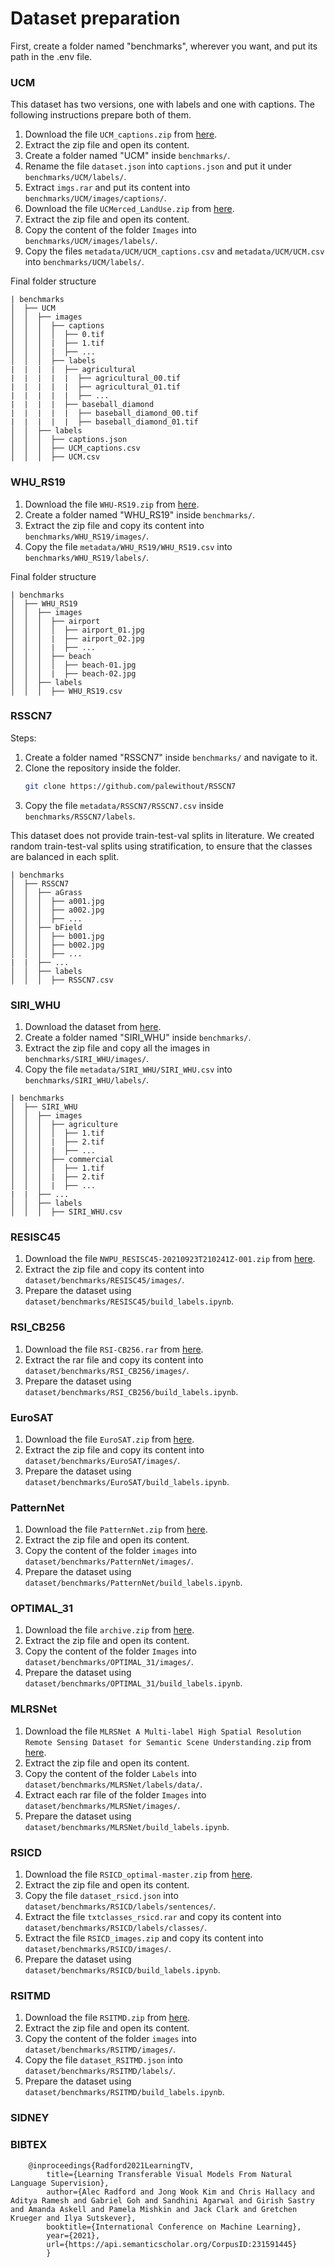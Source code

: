 # Dataset preparation

First, create a folder named "benchmarks", wherever you want, and put its path in the .env file.

### UCM
This dataset has two versions, one with labels and one with captions. The following instructions prepare both of them.

1. Download the file ``UCM_captions.zip`` from [here](https://mega.nz/folder/wCpSzSoS#RXzIlrv--TDt3ENZdKN8JA).
2. Extract the zip file and open its content.
3. Create a folder named "UCM" inside ``benchmarks/``.
4. Rename the file ``dataset.json`` into ``captions.json`` and put it under ``benchmarks/UCM/labels/``.
5. Extract ``imgs.rar`` and put its content into ``benchmarks/UCM/images/captions/``.
6. Download the file ``UCMerced_LandUse.zip`` from [here](http://weegee.vision.ucmerced.edu/datasets/landuse.html).
7. Extract the zip file and open its content.
8. Copy the content of the folder ``Images`` into ``benchmarks/UCM/images/labels/``.
9. Copy the files ``metadata/UCM/UCM_captions.csv`` and ``metadata/UCM/UCM.csv`` into ``benchmarks/UCM/labels/``.

Final folder structure
```
| benchmarks
│  ├── UCM
│  │  ├── images
│  │  │  ├── captions
│  │  │  │  ├── 0.tif
│  │  │  |  ├── 1.tif
│  │  │  |  ├── ...
│  │  │  ├── labels
|  |  |  |  ├── agricultural
|  |  |  |  |  ├── agricultural_00.tif
|  |  |  |  |  ├── agricultural_01.tif
|  |  |  |  |  ├── ...
|  |  |  |  ├── baseball_diamond
|  |  |  |  |  ├── baseball_diamond_00.tif
|  |  |  |  |  ├── baseball_diamond_01.tif
│  │  ├── labels
│  │  │  ├── captions.json
│  │  │  ├── UCM_captions.csv
│  │  │  ├── UCM.csv
```

### WHU_RS19
1. Download the file ``WHU-RS19.zip`` from [here](https://captain-whu.github.io/BED4RS/#).
2. Create a folder named "WHU_RS19" inside ``benchmarks/``.
3. Extract the zip file and copy its content into ``benchmarks/WHU_RS19/images/``.
4. Copy the file ``metadata/WHU_RS19/WHU_RS19.csv`` into ``benchmarks/WHU_RS19/labels/``.

Final folder structure
```
| benchmarks
│  ├── WHU_RS19
│  │  ├── images
│  │  │  ├── airport
│  │  │  │  ├── airport_01.jpg
│  │  │  |  ├── airport_02.jpg
│  │  │  |  ├── ...
│  │  │  ├── beach
│  │  │  │  ├── beach-01.jpg
│  │  │  |  ├── beach-02.jpg
│  │  ├── labels
│  │  │  ├── WHU_RS19.csv
```

### RSSCN7
Steps:
1. Create a folder named "RSSCN7" inside ``benchmarks/`` and navigate to it.
2. Clone the repository inside the folder.
    ```bash
    git clone https://github.com/palewithout/RSSCN7
    ```
3. Copy the file ``metadata/RSSCN7/RSSCN7.csv`` inside ``benchmarks/RSSCN7/labels``.

This dataset does not provide train-test-val splits in literature. We created random train-test-val splits using stratification, to ensure that the classes are balanced in each split.

```
| benchmarks
│  ├── RSSCN7
│  │  ├── aGrass
│  │  │  ├── a001.jpg
│  │  │  ├── a002.jpg
│  │  │  ├── ...
│  │  ├── bField
│  │  │  ├── b001.jpg
│  │  │  ├── b002.jpg
│  │  │  ├── ...
|  |  ├── ...
│  │  ├── labels
│  │  │  ├── RSSCN7.csv
```

### SIRI_WHU
1. Download the dataset from [here](https://www.kaggle.com/datasets/lzsy0226/siri-whu-data-set).
2. Create a folder named "SIRI_WHU" inside ``benchmarks/``.
3. Extract the zip file and copy all the images in ``benchmarks/SIRI_WHU/images/``.
4. Copy the file ``metadata/SIRI_WHU/SIRI_WHU.csv`` into ``benchmarks/SIRI_WHU/labels/``.

```
| benchmarks
│  ├── SIRI_WHU
│  │  ├── images
│  │  │  ├── agriculture
│  │  │  │  ├── 1.tif
│  │  │  |  ├── 2.tif
│  │  │  |  ├── ...
│  │  │  ├── commercial
│  │  │  │  ├── 1.tif
│  │  │  |  ├── 2.tif
│  │  │  |  ├── ...
|  |  ├── ...
│  │  ├── labels
│  │  │  ├── SIRI_WHU.csv
```

### RESISC45
1. Download the file ``NWPU_RESISC45-20210923T210241Z-001.zip`` from [here](https://figshare.com/articles/dataset/NWPU-RESISC45_Dataset_with_12_classes/16674166).
2. Extract the zip file and copy its content into ``dataset/benchmarks/RESISC45/images/``.
3. Prepare the dataset using ``dataset/benchmarks/RESISC45/build_labels.ipynb``.

### RSI_CB256
1. Download the file ``RSI-CB256.rar`` from [here](https://github.com/lehaifeng/RSI-CB).
2. Extract the rar file and copy its content into ``dataset/benchmarks/RSI_CB256/images/``.
3. Prepare the dataset using ``dataset/benchmarks/RSI_CB256/build_labels.ipynb``.

### EuroSAT
1. Download the file ``EuroSAT.zip`` from [here](https://github.com/phelber/eurosat).
2. Extract the zip file and copy its content into ``dataset/benchmarks/EuroSAT/images/``.
3. Prepare the dataset using ``dataset/benchmarks/EuroSAT/build_labels.ipynb``.

### PatternNet
1. Download the file ``PatternNet.zip`` from [here](https://sites.google.com/view/zhouwx/dataset).
2. Extract the zip file and open its content.
3. Copy the content of the folder ``images`` into ``dataset/benchmarks/PatternNet/images/``.
4. Prepare the dataset using ``dataset/benchmarks/PatternNet/build_labels.ipynb``.

### OPTIMAL_31
1. Download the file ``archive.zip`` from [here](https://www.kaggle.com/datasets/brajrajnagar/optimal-31).
2. Extract the zip file and open its content.
3. Copy the content of the folder ``Images`` into ``dataset/benchmarks/OPTIMAL_31/images/``.
4. Prepare the dataset using ``dataset/benchmarks/OPTIMAL_31/build_labels.ipynb``.

### MLRSNet
1. Download the file ``MLRSNet A Multi-label High Spatial Resolution Remote Sensing Dataset for Semantic Scene Understanding.zip`` from [here](https://github.com/cugbrs/MLRSNet).
2. Extract the zip file and open its content.
3. Copy the content of the folder ``Labels`` into ``dataset/benchmarks/MLRSNet/labels/data/``.
4. Extract each rar file of the folder ``Images`` into ``dataset/benchmarks/MLRSNet/images/``.
5. Prepare the dataset using ``dataset/benchmarks/MLRSNet/build_labels.ipynb``.

### RSICD
1. Download the file ``RSICD_optimal-master.zip`` from [here](https://github.com/201528014227051/RSICD_optimal).
2. Extract the zip file and open its content.
3. Copy the file ``dataset_rsicd.json`` into ``dataset/benchmarks/RSICD/labels/sentences/``.
4. Extract the file ``txtclasses_rsicd.rar`` and copy its content into ``dataset/benchmarks/RSICD/labels/classes/``.
5. Extract the file ``RSICD_images.zip`` and copy its content into ``dataset/benchmarks/RSICD/images/``.
6. Prepare the dataset using ``dataset/benchmarks/RSICD/build_labels.ipynb``.

### RSITMD
1. Download the file ``RSITMD.zip`` from [here](https://github.com/xiaoyuan1996/AMFMN).
2. Extract the zip file and open its content.
3. Copy the content of the folder ``images`` into ``dataset/benchmarks/RSITMD/images/``.
5. Copy the file ``dataset_RSITMD.json`` into ``dataset/benchmarks/RSITMD/labels/``.
4. Prepare the dataset using ``dataset/benchmarks/RSITMD/build_labels.ipynb``.

### SIDNEY

### BIBTEX
```
    @inproceedings{Radford2021LearningTV,
        title={Learning Transferable Visual Models From Natural Language Supervision},
        author={Alec Radford and Jong Wook Kim and Chris Hallacy and Aditya Ramesh and Gabriel Goh and Sandhini Agarwal and Girish Sastry and Amanda Askell and Pamela Mishkin and Jack Clark and Gretchen Krueger and Ilya Sutskever},
        booktitle={International Conference on Machine Learning},
        year={2021},
        url={https://api.semanticscholar.org/CorpusID:231591445}
        }
```